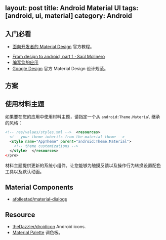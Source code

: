 layout: post
title: Android Material UI
tags: [android, ui, material]
category: Android
---

## 入门必看

- [面向开发者的 Material Design](https://developer.android.com/training/material/index.html) 官方教程。
* [From design to android, part 1 · Saúl Molinero](http://saulmm.github.io/from-design-to-android-part1)
* [编写您的应用](https://developer.android.com/studio/write/index.html)
* [Google Design](https://www.google.com/design/) 官方 Material Design 设计规范。

## 方案

## 使用材料主题

如果要在您的应用中使用材料主题，请指定一个从
`android:Theme.Material` 继承的风格：

```xml
<!-- res/values/styles.xml -->  <resources>  
  <!-- your theme inherits from the material theme -->  
  <style name="AppTheme" parent="android:Theme.Material">  
    <!-- theme customizations -->  
  </style>  </resources>
</pre>
```

材料主题提供更新的系统小组件，让您能够为触摸反馈以及操作行为转换设置配色工具以及默认动画。



## Material Components

- [afollestad/material-dialogs](https://github.com/afollestad/material-dialogs)

## Resource

- [theDazzler/droidicon](https://github.com/theDazzler/droidicon) Android icons.
- [Material Palette](http://www.materialpalette.com/purple/pink) 调色板。
